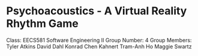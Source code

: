 # Psychoacoustics - A Virtual Reality Rhythm Game
Class: EECS581 Software Engineering II
Group Number: 4
Group Members:	Tyler Atkins
		David Dahl
		Konrad Chen Kahnert
		Tram-Anh Ho
		Maggie Swartz
